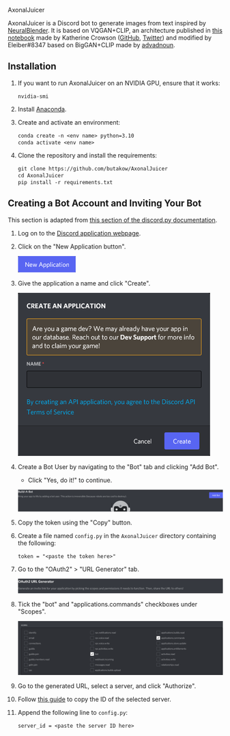 AxonalJuicer

AxonalJuicer is a Discord bot to generate images from text inspired by [NeuralBlender](https://neuralblender.com/). It is based on VQGAN+CLIP, an architecture published in [this notebook](https://colab.research.google.com/drive/1go6YwMFe5MX6XM9tv-cnQiSTU50N9EeT) made by Katherine Crowson ([GitHub](https://github.com/crowsonkb), [Twitter](https://twitter.com/RiversHaveWings)) and modified by Eleiber#8347 based on BigGAN+CLIP made by [advadnoun](https://twitter.com/advadnoun).

## Installation

1. If you want to run AxonalJuicer on an NVIDIA GPU, ensure that it works:

   ```
   nvidia-smi
   ```

2. Install [Anaconda](https://www.anaconda.com/products/individual).

3. Create and activate an environment:

   ```
   conda create -n <env name> python=3.10
   conda activate <env name>
   ```

4. Clone the repository and install the requirements:

   ```
   git clone https://github.com/butakow/AxonalJuicer
   cd AxonalJuicer
   pip install -r requirements.txt
   ```

## Creating a Bot Account and Inviting Your Bot

This section is adapted from [this section of the discord.py documentation](https://discordpy.readthedocs.io/en/stable/discord.html#creating-a-bot-account).

1. Log on to the [Discord application webpage](https://discord.com/developers/applications).

2. Click on the "New Application button".

   ![](images/discord_create_app_button.png)

3. Give the application a name and click "Create".

   ![](images/discord_create_app_form.png)

4. Create a Bot User by navigating to the "Bot" tab and clicking "Add Bot".

   - Click "Yes, do it!" to continue.

   ![](images/discord_create_bot_user.png)

5. Copy the token using the "Copy" button.

6. Create a file named `config.py` in the `AxonalJuicer` directory containing the following:

   ```
   token = "<paste the token here>"
   ```

7. Go to the "OAuth2" > "URL Generator" tab.

   ![](images/discord_oauth2_url_generator.png)

8. Tick the "bot" and "applications.commands" checkboxes under "Scopes".

   ![](images/discord_oauth2_url_generator_scopes.png)

9. Go to the generated URL, select a server, and click "Authorize".

10. Follow [this guide](https://support.discord.com/hc/en-us/articles/206346498-Where-can-I-find-my-User-Server-Message-ID-) to copy the ID of the selected server.

11. Append the following line to `config.py`:

    ```
    server_id = <paste the server ID here>
    ```
